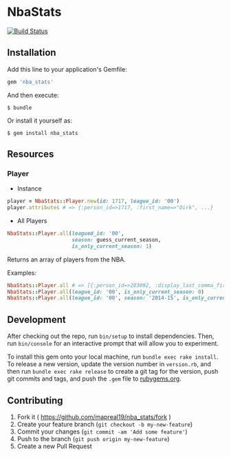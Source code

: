 # NbaStats
[![Build Status](https://travis-ci.org/mapreal19/nba_stats.svg)](https://travis-ci.org/mapreal19/nba_stats)

## Installation

Add this line to your application's Gemfile:

```ruby
gem 'nba_stats'
```

And then execute:

    $ bundle

Or install it yourself as:

    $ gem install nba_stats

## Resources

### Player

- Instance

```ruby
player = NbaStats::Player.new(id: 1717, league_id: '00')
player.attributes # => {:person_id=>1717, :first_name=>"Dirk", ...}
```

- All Players


```ruby
NbaStats::Player.all(leagued_id: '00',
                     season: guess_current_season, 
                     is_only_current_season: 1)
```

Returns an array of players from the NBA. 

Examples:

```ruby
NbaStats::Player.all # => [{:person_id=>203092, :display_last_comma_first=>"Zeller, Tyler", ...}, ...]
NbaStats::Player.all(league_id: '00', is_only_current_season: 0)
NbaStats::Player.all(league_id: '00', season: '2014-15', is_only_current_season: 1)
```

## Development

After checking out the repo, run `bin/setup` to install dependencies. Then, run `bin/console` for an interactive prompt that will allow you to experiment.

To install this gem onto your local machine, run `bundle exec rake install`. To release a new version, update the version number in `version.rb`, and then run `bundle exec rake release` to create a git tag for the version, push git commits and tags, and push the `.gem` file to [rubygems.org](https://rubygems.org).

## Contributing

1. Fork it ( https://github.com/mapreal19/nba_stats/fork )
2. Create your feature branch (`git checkout -b my-new-feature`)
3. Commit your changes (`git commit -am 'Add some feature'`)
4. Push to the branch (`git push origin my-new-feature`)
5. Create a new Pull Request
